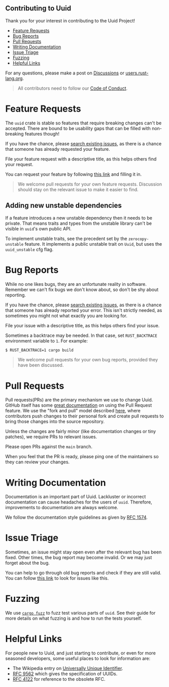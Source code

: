 Contributing to Uuid
---
[Contributing to Uuid]: #contributing-to-uuid

Thank you for your interest in contributing to the Uuid Project!

* [Feature Requests](#feature-requests)
* [Bug Reports](#bug-reports)
* [Pull Requests](#pull-requests)
* [Writing Documentation](#writing-documentation)
* [Issue Triage](#issue-triage)
* [Fuzzing](#fuzzing)
* [Helpful Links](#helpful-links)

For any questions, please make a post on [Discussions] or [users.rust-lang.org][u-r-l-o].

> All contributors need to follow our [Code of Conduct].

[Code of Conduct]: CODE_OF_CONDUCT.md

# Feature Requests
[Feature Requests]: #feature-requests

The `uuid` crate is stable so features that require breaking changes can't be
accepted. There are bound to be usability gaps that can be filled with non-breaking
features though!

If you have the chance, please [search existing issues], as there is a chance
that someone has already requested your feature.

File your feature request with a descriptive title, as this helps others find
your request.

You can request your feature by following [this link][Feature Request Link] and
filling it in. 

> We welcome pull requests for your own feature requests. Discussion should stay
on the relevant issue to make it easier to find.

## Adding new unstable dependencies

If a feature introduces a new unstable dependency then it needs to be private.
That means traits and types from the unstable library can't be visible in `uuid`'s
own public API.

To implement unstable traits, see the precedent set by the `zerocopy-unstable` feature.
It implements a public unstable trait on `Uuid`, but uses the `uuid_unstable` cfg flag.

[Feature Request Link]: https://github.com/uuid-rs/uuid/issues/new?template=Feature_request.md

# Bug Reports
[Bug Reports]: #bug-reports

While no one likes bugs, they are an unfortunate reality in software. Remember
we can't fix bugs we don't know about, so don't be shy about reporting.

If you have the chance, please [search existing issues], as there is a chance
that someone has already reported your error. This isn't strictly needed, as
sometimes you might not what exactly you are looking for.

File your issue with a descriptive title, as this helps others find your issue.

Sometimes a backtrace may be needed. In that case, set `RUST_BACKTRACE`
environment variable to `1`. For example:

```bash
$ RUST_BACKTRACE=1 cargo build
```

> We welcome pull requests for your own bug reports, provided they have been
discussed.

# Pull Requests
[Pull Requests]: #pull-requests

Pull requests(PRs) are the primary mechanism we use to change Uuid. GitHub itself
has some [great documentation] on using the Pull Request feature. We use the
"fork and pull" model described [here][fnp], where contributors push changes to
their personal fork and create pull requests to bring those changes into the
source repository.

Unless the changes are fairly minor (like documentation changes or tiny
patches), we require PRs to relevant issues.

Please open PRs against the `main` branch.

When you feel that the PR is ready, please ping one of the maintainers so
they can review your changes.

[great documentation]: https://help.github.com/articles/about-pull-requests/
[fnp]: https://help.github.com/articles/about-collaborative-development-models/

# Writing Documentation
[Writing Documentation]: #writing-documentation

Documentation is an important part of Uuid. Lackluster or incorrect
documentation can cause headaches for the users of `uuid`. Therefore,
improvements to documentation are always welcome.

We follow the documentation style guidelines as given by [RFC 1574].

[RFC 1574]: https://github.com/rust-lang/rfcs/blob/main/text/1574-more-api-documentation-conventions.md#appendix-a-full-conventions-text

# Issue Triage
[Issue Triage]: #issue-triage

Sometimes, an issue might stay open even after the relevant bug has been fixed.
Other times, the bug report may become invalid. Or we may just forget about the
bug.

You can help to go through old bug reports and check if they are still valid.
You can follow [this link][lrus] to look for issues like this.

[lrus]: https://github.com/uuid-rs/uuid/issues?q=is%3Aissue+is%3Aopen+sort%3Aupdated-asc

# Fuzzing
[Fuzzing]: #fuzzing

We use [`cargo fuzz`] to fuzz test various parts of `uuid`. See their guide
for more details on what fuzzing is and how to run the tests yourself.

# Helpful Links
[Helpful Links]: #helpful-links

For people new to Uuid, and just starting to contribute, or even for more
seasoned developers, some useful places to look for information are:

* The Wikipedia entry on [Universally Unique Identifier][wiki-uuid].
* [RFC 9562][rfc-uuid] which gives the specification of UUIDs.
* [RFC 4122][rfc-uuid-obsolete] for reference to the obsolete RFC.

[wiki-uuid]: https://en.wikipedia.org/wiki/Universally_unique_identifier
[rfc-uuid]: https://www.ietf.org/rfc/rfc9562.html
[rfc-uuid-obsolete]: https://www.ietf.org/rfc/rfc4122.html

[u-r-l-o]: https://users.rust-lang.org
[Discussions]: https://github.com/uuid-rs/uuid/discussions
[search existing issues]: https://github.com/uuid-rs/uuid/search?q=&type=Issues&utf8=%E2%9C%93
[`cargo fuzz`]: https://rust-fuzz.github.io/book/cargo-fuzz.html
